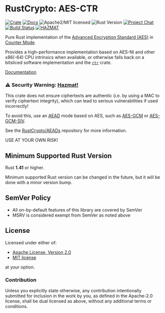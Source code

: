 # RustCrypto: AES-CTR

[![Crate][crate-image]][crate-link]
[![Docs][docs-image]][docs-link]
![Apache2/MIT licensed][license-image]
![Rust Version][rustc-image]
[![Project Chat][chat-image]][chat-link]
[![Build Status][build-image]][build-link]
[![HAZMAT][hazmat-image]][hazmat-link]

Pure Rust implementation of the [Advanced Encryption Standard (AES)][1]
in [Counter Mode][2].

Provides a high-performance implementation based on AES-NI and other x86(-64)
CPU intrinsics when available, or otherwise falls back on a bitsliced software
implementation and the [`ctr`][3] crate.

[Documentation][docs-link]

### ⚠️ Security Warning: [Hazmat!][hazmat-link]

This crate does not ensure ciphertexts are authentic (i.e. by using a MAC to
verify ciphertext integrity), which can lead to serious vulnerabilities
if used incorrectly!

To avoid this, use an [AEAD][4] mode based on AES, such as [AES-GCM][5] or
[AES-GCM-SIV][6].

See the [RustCrypto/AEADs][7] repository for more information.

USE AT YOUR OWN RISK!

## Minimum Supported Rust Version

Rust **1.41** or higher.

Minimum supported Rust version can be changed in the future, but it will be
done with a minor version bump.

## SemVer Policy

- All on-by-default features of this library are covered by SemVer
- MSRV is considered exempt from SemVer as noted above

## License

Licensed under either of:

 * [Apache License, Version 2.0](http://www.apache.org/licenses/LICENSE-2.0)
 * [MIT license](http://opensource.org/licenses/MIT)

at your option.

### Contribution

Unless you explicitly state otherwise, any contribution intentionally submitted
for inclusion in the work by you, as defined in the Apache-2.0 license, shall be
dual licensed as above, without any additional terms or conditions.

[//]: # (badges)

[crate-image]: https://img.shields.io/crates/v/aes-ctr.svg
[crate-link]: https://crates.io/crates/aes-ctr
[docs-image]: https://docs.rs/aes-ctr/badge.svg
[docs-link]: https://docs.rs/aes-ctr/
[license-image]: https://img.shields.io/badge/license-Apache2.0/MIT-blue.svg
[rustc-image]: https://img.shields.io/badge/rustc-1.41+-blue.svg
[chat-image]: https://img.shields.io/badge/zulip-join_chat-blue.svg
[chat-link]: https://rustcrypto.zulipchat.com/#narrow/stream/260049-stream-ciphers
[build-image]: https://github.com/RustCrypto/stream-ciphers/workflows/aes-ctr/badge.svg?branch=master&event=push
[build-link]: https://github.com/RustCrypto/stream-ciphers/actions?query=workflow%3Aaes-ctr
[hazmat-image]: https://img.shields.io/badge/crypto-hazmat%E2%9A%A0-red.svg
[hazmat-link]: https://github.com/RustCrypto/meta/blob/master/HAZMAT.md

[//]: # (general links)

[1]: https://en.wikipedia.org/wiki/Advanced_Encryption_Standard
[2]: https://en.wikipedia.org/wiki/Block_cipher_mode_of_operation#Counter_(CTR)
[3]: https://github.com/RustCrypto/stream-ciphers/tree/master/ctr
[4]: https://en.wikipedia.org/wiki/Authenticated_encryption
[5]: https://github.com/RustCrypto/AEADs/tree/master/aes-gcm
[6]: https://github.com/RustCrypto/AEADs/tree/master/aes-gcm-siv
[7]: https://github.com/RustCrypto/AEADs
